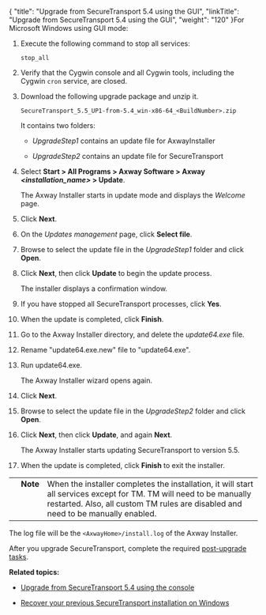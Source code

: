 {
    "title": "Upgrade from SecureTransport 5.4 using the GUI",
    "linkTitle": "Upgrade from SecureTransport 5.4 using the GUI",
    "weight": "120"
}For Microsoft Windows using GUI mode:

1.  Execute the following command to stop all services:  
    `stop_all`
2.  Verify that the Cygwin console and all Cygwin tools, including the Cygwin `cron` service, are closed.
3.  Download the following upgrade package and unzip it.  
     `SecureTransport_5.5_UP1-from-5.4_win-x86-64_<BuildNumber>.zip`  
    It contains two folders:   
    
    -   *UpgradeStep1* contains an update file for AxwayInstaller
    -   *UpgradeStep2* contains an update file for SecureTransport
4.  Select **Start > All Programs > Axway Software > Axway *&lt;installation\_name>* > Update**.  
    The Axway Installer starts in update mode and displays the *Welcome* page.
5.  Click **Next**.
6.  On the *Updates management* page, click **Select file**.
7.  Browse to select the update file in the *UpgradeStep1* folder and click **Open**.
8.  Click **Next**, then click **Update** to begin the update process.  
    The installer displays a confirmation window.
9.  If you have stopped all SecureTransport processes, click **Yes**.
10. When the update is completed, click **Finish**.
11. Go to the Axway Installer directory, and delete the *update64.exe* file.
12. Rename "update64.exe.new" file to "update64.exe".
13. Run update64.exe.   
    The Axway Installer wizard opens again.
14. Click **Next**.
15. Browse to select the update file in the *UpgradeStep2* folder and click **Open**.
16. Click **Next**, then click **Update**, and again **Next**.  
    The Axway Installer starts updating SecureTransport to version 5.5.
17. When the update is completed, click **Finish** to exit the installer.

<table cellpadding="0" cellspacing="0">
   <col/>
   <col/>
   <col/>
      <tr>
         <td valign="top">         </td>
         <td valign="top"><span><b>Note</b></span>
         </td>
         <td data-mc-autonum="&lt;b&gt;Note&lt;/b&gt;" valign="top">When the installer completes the installation, it will start all services except for TM. TM will need to be manually restarted. Also, all custom TM rules are disabled and need to be manually enabled.         </td>
      </tr>
</table>

The log file will be the `<AxwayHome>/install.log` of the Axway Installer.

After you upgrade SecureTransport, complete the required [post-upgrade tasks](../../../post-upgrade-tasks).

**Related topics:**

-   [Upgrade from SecureTransport 5.4 using the console](../upgrading_from_st_5.4_win_console)
-   [Recover your previous SecureTransport installation on Windows](../../../recover-previous-installation-win)
